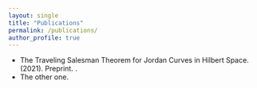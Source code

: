 ```yaml
---
layout: single
title: "Publications"
permalink: /publications/
author_profile: true
---
```


* The Traveling Salesman Theorem for Jordan Curves in Hilbert Space. (2021). Preprint. <Link here>.
* The other one.
